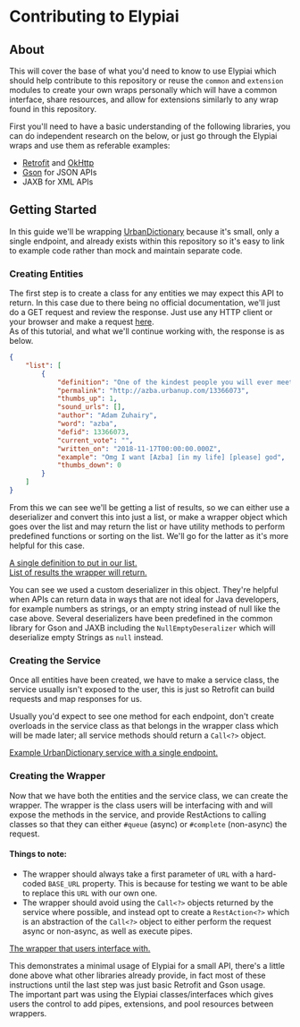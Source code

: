 # Contributing to Elypiai
## About
This will cover the base of what you'd need to know to use Elypiai which should help
contribute to this repository or reuse the `common` and `extension` modules to create your own
wraps personally which will have a common interface, share resources, and allow for extensions similarly
to any wrap found in this repository.

First you'll need to have a basic understanding of the following libraries, you can do
independent research on the below, or just go through the Elypiai wraps and use them as
referable examples:

* [Retrofit] and [OkHttp]
* [Gson] for JSON APIs
* JAXB for XML APIs

## Getting Started
In this guide we'll be wrapping [UrbanDictionary] because it's small, only a single endpoint, and already
exists within this repository so it's easy to link to example code rather than mock and maintain separate code.

### Creating Entities
The first step is to create a class for any entities we may expect this API to return.
In this case due to there being no official documentation, we'll just do a GET request and review
the response. Just use any HTTP client or your browser and make a request [here].  
As of this tutorial, and what we'll continue working with, the response is as below.

```json
{
    "list": [
        {
            "definition": "One of the kindest people you will ever meet. Usually a girl [Azba] is a cute, smart, independent and non aggressive girl who will steal your heart with her amazing personality and her charming smile. She will be on of your best friends guaranteed no matter what. She is a good [fortnite player] and [a goofy], hot masterpiece and you would be lucky to have her in your life. Overall Azba is one of the most caring people ever existing. You would definitely want an Azba in your life.",
            "permalink": "http://azba.urbanup.com/13366073",
            "thumbs_up": 1,
            "sound_urls": [],
            "author": "Adam Zuhairy",
            "word": "azba",
            "defid": 13366073,
            "current_vote": "",
            "written_on": "2018-11-17T00:00:00.000Z",
            "example": "Omg I want [Azba] [in my life] [please] god",
            "thumbs_down": 0
        }
    ]
}
```

From this we can see we'll be getting a list of results, so we can either use a deserializer and convert this into
just a list, or make a wrapper object which goes over the list and may return the list or have utility methods to
perform predefined functions or sorting on the list. We'll go for the latter as it's more helpful for this case.

[A single definition to put in our list.]  
[List of results the wrapper will return.]

You can see we used a custom deserializer in this object. They're helpful when APIs can return data in ways
that are not ideal for Java developers, for example numbers as strings, or an empty string instead of null like 
the case above. Several deserializers have been predefined in the common library for Gson and JAXB including 
the `NullEmptyDeseralizer` which will deserialize empty Strings as `null` instead.

### Creating the Service
Once all entities have been created, we have to make a service class, the service usually isn't exposed
to the user, this is just so Retrofit can build requests and map responses for us.

Usually you'd expect to see one method for each endpoint, don't create overloads in the service class as that belongs
in the wrapper class which will be made later; all service methods should return a `Call<?>` object.

[Example UrbanDictionary service with a single endpoint.]

### Creating the Wrapper
Now that we have both the entities and the service class, we can create the wrapper. The wrapper is the class
users will be interfacing with and will expose the methods in the service, and provide RestActions to calling
classes so that they can either `#queue` (async) or `#complete` (non-async) the request.

#### Things to note:
* The wrapper should always take a first parameter of `URL` with a hard-coded `BASE_URL` property. This is
because for testing we want to be able to replace this `URL` with our own one.
* The wrapper should avoid using the `Call<?>` objects returned by the service where possible, and instead opt
to create a `RestAction<?>` which is an abstraction of the `Call<?>` object to either perform the request async or
non-async, as well as execute pipes.

[The wrapper that users interface with.]

This demonstrates a minimal usage of Elypiai for a small API, there's a little done above what other libraries
already provide, in fact most of these instructions until the last step was just basic Retrofit and Gson usage.  
The important part was using the Elypiai classes/interfaces which gives users the control to add pipes,
extensions, and pool resources between wrappers.

[Retrofit]: https://github.com/square/retrofit "Retrofit on GitHub"
[OkHttp]: https://github.com/square/okhttp "OkHttp on GitHub"
[Gson]: https://github.com/google/gson "Gson on GitHub"
[UrbanDictionary]: https://www.urbandictionary.com "UrbanDictionary"
[here]: http://api.urbandictionary.com/v0/define?term=azba "GET /define?term=azba"
[A single definition to put in our list.]: https://gitlab.com/Elypia/elypiai/-/blob/master/urbandictionary/src/main/java/org/elypia/elypiai/urbandictionary/Definition.java
[List of results the wrapper will return.]: https://gitlab.com/Elypia/elypiai/-/blob/master/urbandictionary/src/main/java/org/elypia/elypiai/urbandictionary/DefineResult.java
[Example UrbanDictionary service with a single endpoint.]: https://gitlab.com/Elypia/elypiai/-/blob/master/urbandictionary/src/main/java/org/elypia/elypiai/urbandictionary/UrbanDictionaryService.java
[The wrapper that users interface with.]: https://gitlab.com/Elypia/elypiai/-/blob/master/urbandictionary/src/main/java/org/elypia/elypiai/urbandictionary/UrbanDictionary.java

